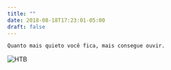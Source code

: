 ```yaml
---
title: ""
date: 2018-08-18T17:23:01-05:00
draft: false
---
```


```sh
Quanto mais quieto você fica, mais consegue ouvir.
```
![HTB](/desec4.png)
